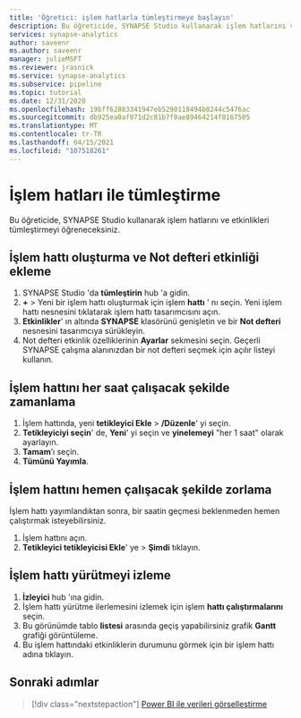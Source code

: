 ```yaml
---
title: 'Öğretici: işlem hatlarla tümleştirmeye başlayın'
description: Bu öğreticide, SYNAPSE Studio kullanarak işlem hatlarını ve etkinlikleri tümleştirmeyi öğreneceksiniz.
services: synapse-analytics
author: saveenr
ms.author: saveenr
manager: julieMSFT
ms.reviewer: jrasnick
ms.service: synapse-analytics
ms.subservice: pipeline
ms.topic: tutorial
ms.date: 12/31/2020
ms.openlocfilehash: 19bff62883341947eb5290118494b8244c5476ac
ms.sourcegitcommit: db925ea0af071d2c81b7f0ae89464214f8167505
ms.translationtype: MT
ms.contentlocale: tr-TR
ms.lasthandoff: 04/15/2021
ms.locfileid: "107518261"
---
```

# <a name="integrate-with-pipelines"></a>İşlem hatları ile tümleştirme

Bu öğreticide, SYNAPSE Studio kullanarak işlem hatlarını ve etkinlikleri tümleştirmeyi öğreneceksiniz. 

## <a name="create-a-pipeline-and-add-a-notebook-activity"></a>İşlem hattı oluşturma ve Not defteri etkinliği ekleme

1. SYNAPSE Studio 'da **tümleştirin** hub 'a gidin.
1. **+**  >  Yeni bir işlem hattı oluşturmak için işlem **hattı** ' nı seçin. Yeni işlem hattı nesnesini tıklatarak işlem hattı tasarımcısını açın.
1. **Etkinlikler**' ın altında **SYNAPSE** klasörünü genişletin ve bir **Not defteri** nesnesini tasarımcıya sürükleyin.
1. Not defteri etkinlik özelliklerinin **Ayarlar** sekmesini seçin. Geçerli SYNAPSE çalışma alanınızdan bir not defteri seçmek için açılır listeyi kullanın.

## <a name="schedule-the-pipeline-to-run-every-hour"></a>İşlem hattını her saat çalışacak şekilde zamanlama

1. İşlem hattında, yeni **tetikleyici Ekle**  >  **/Düzenle**' yi seçin.
1. **Tetikleyiciyi seçin**' de, **Yeni**' yi seçin ve **yinelemeyi** "her 1 saat" olarak ayarlayın.
1. **Tamam**’ı seçin. 
1. **Tümünü Yayımla**. 

## <a name="forcing-a-pipeline-to-run-immediately"></a>İşlem hattını hemen çalışacak şekilde zorlama

İşlem hattı yayımlandıktan sonra, bir saatin geçmesi beklenmeden hemen çalıştırmak isteyebilirsiniz.

1. İşlem hattını açın.
1. **Tetikleyici tetikleyicisi Ekle**' ye  >  **Şimdi** tıklayın.

## <a name="monitor-pipeline-execution"></a>İşlem hattı yürütmeyi izleme

1. **İzleyici** hub 'ına gidin.
1. İşlem hattı yürütme ilerlemesini izlemek için işlem **hattı çalıştırmalarını** seçin.
1. Bu görünümde tablo **listesi** arasında geçiş yapabilirsiniz grafik **Gantt** grafiği görüntüleme. 
1. Bu işlem hattındaki etkinliklerin durumunu görmek için bir işlem hattı adına tıklayın.

## <a name="next-steps"></a>Sonraki adımlar

> [!div class="nextstepaction"]
> [Power BI ile verileri görselleştirme](get-started-visualize-power-bi.md)
